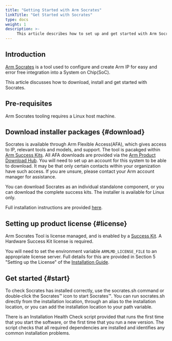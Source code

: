 ```yaml
---
title: "Getting Started with Arm Socrates"
linkTitle: "Get Started with Socrates"
type: docs
weight: 1
description: >-
     This article describes how to set up and get started with Arm Socrates.
---
```


## Introduction

[Arm Socrates](https://developer.arm.com/Tools%20and%20Software/Socrates) is a tool used to configure and create Arm IP for easy and error free integration into a System on Chip(SoC). 

This article discusses how to download, install and get started with Socrates.

## Pre-requisites

Arm Socrates tooling requires a Linux host machine.

## Download installer packages {#download}

Socrates is available through Arm Flexible Access(AFA), which gives access to IP, relevant tools and models, and support. The tool is pacakged within [Arm Success Kits](https://www.arm.com/products/development-tools/success-kits). 
All AFA downloads are provided via the [Arm Product Download Hub](https://developer.arm.com/downloads). You will need to set up an account for this system to be able to download. It may be that only certain contacts within your organization have such access. If you are unsure, please contact your Arm account manager for assistance.

You can download Socrates as an individual standalone component, or you can download the complete success kits. The installer is available for Linux only.

Full installation instructions are provided [here](https://developer.arm.com/documentation/101400/1-7-0/?lang=en).

## Setting up product license {#license}

Arm Socrates Tool is license managed, and is enabled by a [Success Kit](https://www.arm.com/products/development-tools/success-kits). A Hardware Success Kit license is required. 

You will need to set the environment variable `ARMLMD_LICENSE_FILE` to an appropriate license server. Full details for this are provided in Section 5 "Setting up the License" of the [Installation Guide](https://developer.arm.com/documentation/101400/1-7-0/?lang=en).

## Get started {#start}

To check Socrates has installed correctly, use the socrates.sh command or double‑click the Socrates™ icon to start Socrates™.
You can run socrates.sh directly from the installation location, through an alias to the installation location, or you can add the installation location to your path variable.

There is an Installation Health Check script provided that runs the first time that you start the software, or the first time that you run a new version. The script checks that all required dependencies are installed and identifies any common installation problems.

